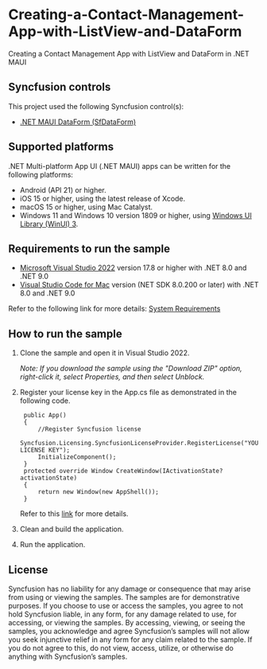 # Creating-a-Contact-Management-App-with-ListView-and-DataForm

Creating a Contact Management App with ListView and DataForm in .NET MAUI

## Syncfusion controls

This project used the following Syncfusion control(s):
* [.NET MAUI DataForm (SfDataForm)](https://www.syncfusion.com/maui-controls/maui-dataform)

## Supported platforms

.NET Multi-platform App UI (.NET MAUI) apps can be written for the following platforms:
* Android (API 21) or higher.
* iOS 15 or higher, using the latest release of Xcode.
* macOS 15 or higher, using Mac Catalyst.
* Windows 11 and Windows 10 version 1809 or higher, using [Windows UI Library (WinUI) 3](https://learn.microsoft.com/en-us/windows/apps/winui/winui3/).

## Requirements to run the sample

* [Microsoft Visual Studio 2022](https://learn.microsoft.com/en-us/visualstudio/releases/2022/release-notes) version 17.8 or higher with .NET 8.0 and .NET 9.0
* [Visual Studio Code for Mac](https://visualstudio.microsoft.com/vs/mac) version (NET SDK 8.0.200 or later) with .NET 8.0 and .NET 9.0

Refer to the following link for more details: [System Requirements](https://help.syncfusion.com/maui/system-requirements)

## How to run the sample

1. Clone the sample and open it in Visual Studio 2022.
   
   *Note: If you download the sample using the "Download ZIP" option, right-click it, select Properties, and then select Unblock.*

2. Register your license key in the App.cs file as demonstrated in the following code.

        public App()
        {
            //Register Syncfusion license
            Syncfusion.Licensing.SyncfusionLicenseProvider.RegisterLicense("YOUR LICENSE KEY");
            InitializeComponent();
        }
        protected override Window CreateWindow(IActivationState? activationState)
        {
            return new Window(new AppShell());
        }
        
    Refer to this [link](https://help.syncfusion.com/maui/licensing/overview) for more details.
    
3. Clean and build the application.

4. Run the application.

## License

Syncfusion has no liability for any damage or consequence that may arise from using or viewing the samples. The samples are for demonstrative purposes. If you choose to use or access the samples, you agree to not hold Syncfusion liable, in any form, for any damage related to use, for accessing, or viewing the samples. By accessing, viewing, or seeing the samples, you acknowledge and agree Syncfusion’s samples will not allow you seek injunctive relief in any form for any claim related to the sample. If you do not agree to this, do not view, access, utilize, or otherwise do anything with Syncfusion’s samples.